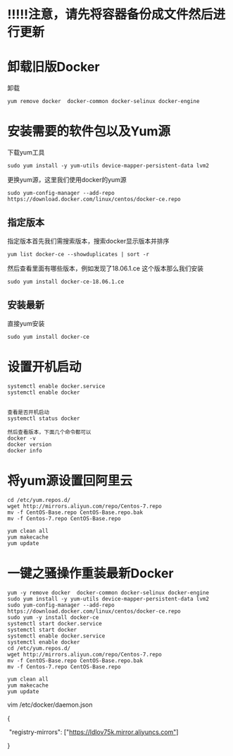 # !!!!!注意，请先将容器备份成文件然后进行更新

# 卸载旧版Docker

卸载

```
yum remove docker  docker-common docker-selinux docker-engine
```

# 安装需要的软件包以及Yum源

下载yum工具

```
sudo yum install -y yum-utils device-mapper-persistent-data lvm2
```

更换yum源，这里我们使用docker的yum源

```
sudo yum-config-manager --add-repo https://download.docker.com/linux/centos/docker-ce.repo
```

## 指定版本

指定版本首先我们需搜索版本，搜索docker显示版本并排序

```
yum list docker-ce --showduplicates | sort -r
```

然后查看里面有哪些版本，例如发现了18.06.1.ce  这个版本那么我们安装

```
sudo yum install docker-ce-18.06.1.ce  
```

## 安装最新

直接yum安装

```
sudo yum install docker-ce
```

# 设置开机启动

```
systemctl enable docker.service
systemctl enable docker


查看是否开机启动
systemctl status docker

然后查看版本，下面几个命令都可以
docker -v
docker version 
docker info
```

# 将yum源设置回阿里云

```
cd /etc/yum.repos.d/ 
wget http://mirrors.aliyun.com/repo/Centos-7.repo
mv -f CentOS-Base.repo CentOS-Base.repo.bak 
mv -f Centos-7.repo CentOS-Base.repo

yum clean all 
yum makecache 
yum update
```



# 一键之骚操作重装最新Docker

```
yum -y remove docker  docker-common docker-selinux docker-engine
sudo yum install -y yum-utils device-mapper-persistent-data lvm2
sudo yum-config-manager --add-repo https://download.docker.com/linux/centos/docker-ce.repo
sudo yum -y install docker-ce
systemctl start docker.service
systemctl start docker
systemctl enable docker.service
systemctl enable docker
cd /etc/yum.repos.d/ 
wget http://mirrors.aliyun.com/repo/Centos-7.repo
mv -f CentOS-Base.repo CentOS-Base.repo.bak 
mv -f Centos-7.repo CentOS-Base.repo

yum clean all 
yum makecache 
yum update
```





vim /etc/docker/daemon.json

{

​	 "registry-mirrors": ["https://ldlov75k.mirror.aliyuncs.com"] 

} 